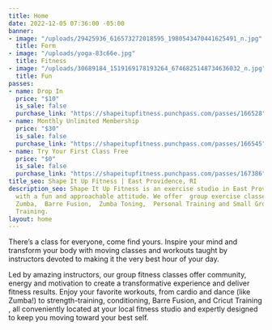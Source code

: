```yaml
---
title: Home
date: 2022-12-05 07:36:00 -05:00
banner:
- image: "/uploads/29425936_616573272018595_1980543470441625491_n.jpg"
  title: Form
- image: "/uploads/yoga-83c66e.jpg"
  title: Fitness
- image: "/uploads/30689184_1519169178193264_6746825148734636032_n.jpg"
  title: Fun
passes:
- name: Drop In
  price: "$10"
  is_sale: false
  purchase_link: "https://shapeitupfitness.punchpass.com/passes/166528"
- name: Monthly Unlimited Membership
  price: "$30"
  is_sale: false
  purchase_link: "https://shapeitupfitness.punchpass.com/passes/166545"
- name: Try Your First Class Free
  price: "$0"
  is_sale: false
  purchase_link: "https://shapeitupfitness.punchpass.com/passes/167386"
title_seo: Shape It Up Fitness | East Providence, RI
description_seo: Shape It Up Fitness is an exercise studio in East Providence, RI,
  with a fun and approachable attitude. We offer  group exercise classes, including
  Zumba,  Barre Fusion,  Zumba Toning,  Personal Training and Small Group Personal
  Training.
layout: home
---
```



There’s a class for everyone, come find yours. Inspire your mind and transform your body with moving classes and workouts taught by instructors devoted to making it the very best hour of your day.

Led by amazing instructors, our group fitness classes offer community, energy and motivation to create a transformative experience and deliver fitness results. Enjoy your favorite workouts, from cardio and dance (like Zumba!) to strength-training, conditioning, Barre Fusion, and Cricut Training , all conveniently located at your local fitness studio and expertly designed to keep you moving toward your best self. 